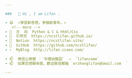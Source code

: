 ```yaml
---

###   👋 Hi , I am Lifan .

- 😄  ⭐學習新思想，爭做新青年。⭐   
   <!-- more -->
- 🌱  方  向  Python & C & Html/Css 
- 🌱  引导页  https://ncstlifan.github.io/ 
- 🤔  Notion  https://ncstlifan.site/
- 🔭  GitHub  https://github.com/ncstlifan/
- ⚡  MyBlog  http://lifan.ccaeo.com/  
   
- 📫  微信公衆號 ：`华理幼稚园`  →  `lifancome`
- 📫  如果您想聯係我，歡迎致信郵箱 `erzhonglifan@Gmail.com  `

---
```

